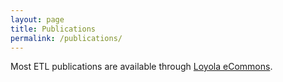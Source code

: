 ```yaml
---
layout: page
title: Publications
permalink: /publications/
---
```


Most ETL publications are available through [Loyola eCommons](http://ecommons.luc.edu/cs_facpubs).
